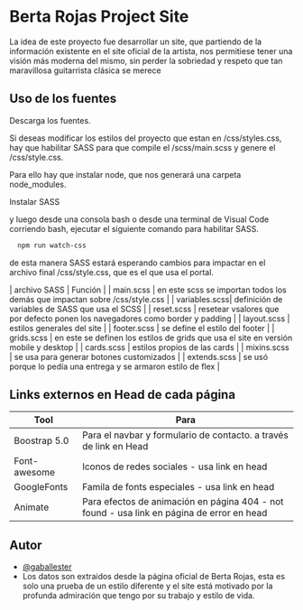 

# Berta Rojas Project Site

La idea de este proyecto fue desarrollar un site, que partiendo de la información existente en el site oficial de la artista, nos permitiese tener una visión más moderna del mismo, sin perder la sobriedad y respeto que tan maravillosa guitarrista clásica se merece


## Uso de los fuentes


Descarga los fuentes.

Si deseas modificar los estilos del proyecto que estan en /css/styles.css, hay que habilitar SASS para que compile el /scss/main.scss y genere el /css/style.css.

Para ello hay que instalar node, que nos generará una carpeta node_modules.

Instalar SASS

y luego desde una consola bash o desde una terminal de Visual Code corriendo bash, ejecutar el siguiente comando para habilitar SASS. 

```bash
  npm run watch-css
```

de esta manera SASS estará esperando cambios para impactar en el archivo final /css/style.css, que es el que usa el portal.

| archivo SASS | Función |
| main.scss | en este scss se importan todos los demás que impactan sobre /css/style.css |
| variables.scss| definición de variables de SASS que usa el SCSS |
| reset.scss | resetear vsalores que por defecto ponen los navegadores como border y padding |
| layout.scss | estilos generales del site |
| footer.scss | se define el estilo del footer |
| grids.scss | en este se definen los estilos de grids que usa el site en versión mobile y desktop |
| cards.scss | estilos propios de las cards |
| mixins.scss | se usa para generar botones customizados |
| extends.scss | se usó porque lo pedía una entrega y se armaron estilo de flex |

    
## Links externos en Head de cada página

| Tool         | Para                                                             |
| -------------| ------------------------------------------------------------------ |
| Boostrap 5.0 | Para el navbar y formulario de contacto. a través de link en Head|
| Font-awesome | Iconos de redes sociales - usa link en head |
| GoogleFonts  | Famila de fonts especiales - usa link en head|
| Animate      | Para efectos de animación en página 404 - not found - usa link en página de error en head|

  
## Autor

- [@gaballester](https://github.com/gaballester)
- Los datos son extraidos desde la página oficial de Berta Rojas, esta es solo una prueba de un estilo diferente y el site está motivado por la profunda admiración que tengo por su trabajo y estilo de vida.
